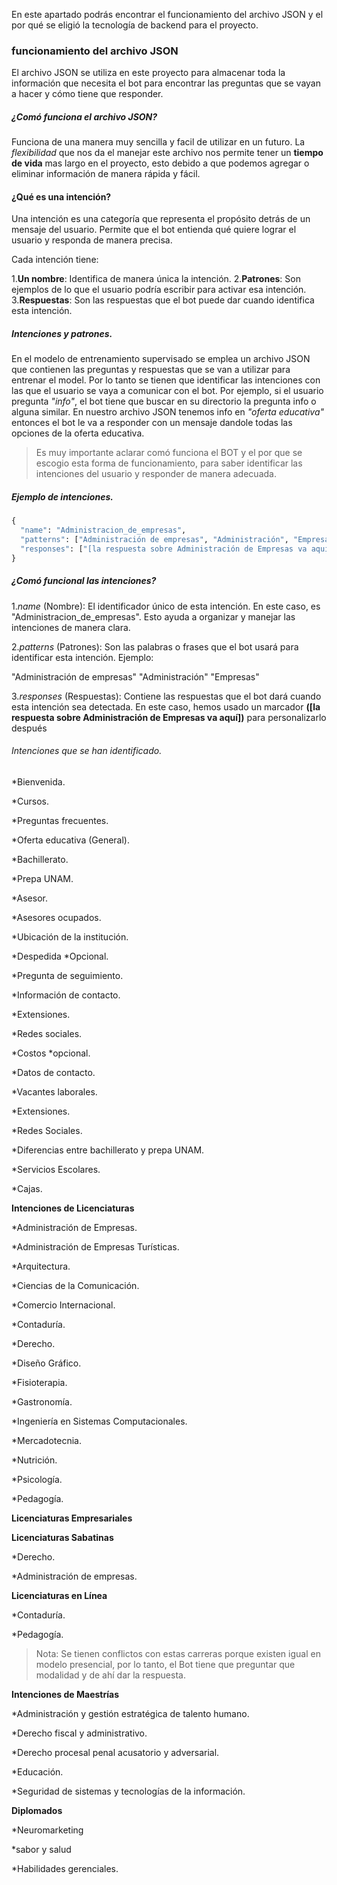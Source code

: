 En este apartado podrás encontrar el funcionamiento del archivo JSON y el por qué se eligió la tecnología de backend para el proyecto.
### funcionamiento del archivo JSON
El archivo JSON se utiliza en este proyecto para almacenar toda la información que necesita el bot para encontrar las preguntas que se vayan a hacer y cómo tiene que responder.
##### ¿Comó funciona el archivo JSON?
Funciona de una manera muy sencilla y facil de utilizar en un futuro. La *flexibilidad* que nos da el manejar este archivo nos permite tener un **tiempo de vida** mas largo en el proyecto, esto debido a que podemos agregar o eliminar información de manera rápida y fácil. 
#### ¿Qué es una intención?
Una intención es una categoría que representa el propósito detrás de un mensaje del usuario. Permite que el bot entienda qué quiere lograr el usuario y responda de manera precisa.

Cada intención tiene:

1.**Un nombre**: Identifica de manera única la intención.
2.**Patrones**: Son ejemplos de lo que el usuario podría    escribir para activar esa intención.
3.**Respuestas**: Son las respuestas que el bot puede dar cuando identifica esta intención.
##### Intenciones y patrones.
En el modelo de entrenamiento supervisado se emplea un archivo JSON que contienen las preguntas y respuestas que se van a utilizar para entrenar el model. Por lo tanto se tienen que identificar las intenciones con las que el usuario se vaya a comunicar con el bot. Por ejemplo, si el usuario pregunta *"info"*, el bot tiene que buscar en su directorio la pregunta info o alguna similar. En nuestro archivo JSON tenemos info en *"oferta educativa"* entonces el bot le va a responder con un mensaje dandole todas las opciones de la oferta educativa.
>Es muy importante aclarar comó funciona el BOT y el por que se escogio esta forma de funcionamiento, para saber identificar las intenciones del usuario y responder de manera adecuada.
##### Ejemplo de intenciones.
```python
{
  "name": "Administracion_de_empresas",
  "patterns": ["Administración de empresas", "Administración", "Empresas"],
  "responses": ["[la respuesta sobre Administración de Empresas va aquí]"]
}
```
##### ¿Comó funcional las intenciones?
1.*name* (Nombre):
El identificador único de esta intención. En este caso, es "Administracion_de_empresas".
Esto ayuda a organizar y manejar las intenciones de manera clara.

2.*patterns* (Patrones):
Son las palabras o frases que el bot usará para identificar esta intención. Ejemplo:

"Administración de empresas"
"Administración"
"Empresas"

3.*responses* (Respuestas):
Contiene las respuestas que el bot dará cuando esta intención sea detectada. En este caso, hemos usado un marcador **([la respuesta sobre Administración de Empresas va aquí])** para personalizarlo después
###### Intenciones que se han identificado.
*Bienvenida. 

*Cursos. 

*Preguntas frecuentes. 

*Oferta educativa (General). 

*Bachillerato. 

*Prepa UNAM. 

*Asesor. 

*Asesores ocupados. 

*Ubicación de la institución. 

*Despedida *Opcional. 

*Pregunta de seguimiento. 

*Información de contacto. 

*Extensiones. 

*Redes sociales. 

*Costos *opcional. 

*Datos de contacto. 

*Vacantes laborales. 

*Extensiones.

*Redes Sociales.

*Diferencias entre bachillerato y prepa UNAM.

*Servicios Escolares.

*Cajas.

**Intenciones de Licenciaturas**

*Administración de Empresas.

*Administración de Empresas Turísticas.

*Arquitectura.

*Ciencias de la Comunicación.

*Comercio Internacional.

*Contaduría.

*Derecho.

*Diseño Gráfico.

*Fisioterapia.

*Gastronomía.

*Ingeniería en Sistemas Computacionales.

*Mercadotecnia.

*Nutrición.

*Psicología.

*Pedagogía.

**Licenciaturas Empresariales**

**Licenciaturas Sabatinas**

*Derecho. 

*Administración de empresas. 

**Licenciaturas en Línea**

*Contaduría. 

*Pedagogía. 
> Nota: Se tienen conflictos con estas carreras porque existen igual en modelo presencial, por lo tanto, el Bot tiene que preguntar que modalidad y de ahí dar la respuesta.

 **Intenciones de Maestrías**

 *Administración y gestión estratégica de talento humano. 

 *Derecho fiscal y administrativo. 

 *Derecho procesal penal acusatorio y adversarial. 

 *Educación. 

 *Seguridad de sistemas y tecnologías de la información. 


**Diplomados**

*Neuromarketing

*sabor y salud

*Habilidades gerenciales.
